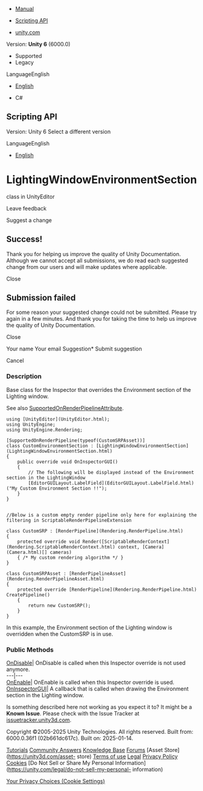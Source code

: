 [ ]()

  * [Manual](../Manual/index.html)
  * [Scripting API](../ScriptReference/index.html)

  * [unity.com](https://unity.com/)

Version: **Unity 6** (6000.0)

  * Supported
  * Legacy

LanguageEnglish

  * [English]()

  * C#

[ ](https://docs.unity3d.com)

## Scripting API

Version: Unity 6 Select a different version

LanguageEnglish

  * [English]()

# LightingWindowEnvironmentSection

class in UnityEditor

Leave feedback

Suggest a change

## Success!

Thank you for helping us improve the quality of Unity Documentation. Although
we cannot accept all submissions, we do read each suggested change from our
users and will make updates where applicable.

Close

## Submission failed

For some reason your suggested change could not be submitted. Please <a>try
again</a> in a few minutes. And thank you for taking the time to help us
improve the quality of Unity Documentation.

Close

Your name Your email Suggestion* Submit suggestion

Cancel

[ ]()

### Description

Base class for the Inspector that overrides the Environment section of the
Lighting window.

See also
[SupportedOnRenderPipelineAttribute](Rendering.SupportedOnRenderPipelineAttribute.html).

    
    
    using [UnityEditor](UnityEditor.html);
    using UnityEngine;
    using UnityEngine.Rendering;  
      
    [SupportedOnRenderPipeline(typeof(CustomSRPAsset))]
    class CustomEnvironmentSection : [LightingWindowEnvironmentSection](LightingWindowEnvironmentSection.html)
    {
        public override void OnInspectorGUI()
        {
            // The following will be displayed instead of the Environment section in the LightingWindow
            [EditorGUILayout.LabelField](EditorGUILayout.LabelField.html)("My Custom Environment Section !!");
        }
    }  
      
    
    //Below is a custom empty render pipeline only here for explaining the filtering in ScriptableRenderPipelineExtension  
      
    class CustomSRP : [RenderPipeline](Rendering.RenderPipeline.html)
    {
        protected override void Render([ScriptableRenderContext](Rendering.ScriptableRenderContext.html) context, [Camera](Camera.html)[] cameras)
        { /* My custom rendering algorithm */ }
    }  
      
    class CustomSRPAsset : [RenderPipelineAsset](Rendering.RenderPipelineAsset.html)
    {
        protected override [RenderPipeline](Rendering.RenderPipeline.html) CreatePipeline()
        {
            return new CustomSRP();
        }
    }

In this example, the Environment section of the Lighting window is overridden
when the CustomSRP is in use.

### Public Methods

[OnDisable](LightingWindowEnvironmentSection.OnDisable.html)| OnDisable is
called when this Inspector override is not used anymore.  
---|---  
[OnEnable](LightingWindowEnvironmentSection.OnEnable.html)| OnEnable is called
when this Inspector override is used.  
[OnInspectorGUI](LightingWindowEnvironmentSection.OnInspectorGUI.html)| A
callback that is called when drawing the Environment section in the Lighting
window.  
  
Is something described here not working as you expect it to? It might be a
**Known Issue**. Please check with the Issue Tracker at
[issuetracker.unity3d.com](https://issuetracker.unity3d.com).

Copyright ©2005-2025 Unity Technologies. All rights reserved. Built from:
6000.0.36f1 (02b661dc617c). Built on: 2025-01-14.

[Tutorials](https://unity3d.com/learn) [Community
Answers](https://answers.unity3d.com) [Knowledge
Base](https://support.unity3d.com/hc/en-us)
[Forums](https://forum.unity3d.com) [Asset Store](https://unity3d.com/asset-
store) [Terms of use](https://docs.unity3d.com/Manual/TermsOfUse.html)
[Legal](https://unity.com/legal) [Privacy
Policy](https://unity.com/legal/privacy-policy)
[Cookies](https://unity.com/legal/cookie-policy) [Do Not Sell or Share My
Personal Information](https://unity.com/legal/do-not-sell-my-personal-
information)

[Your Privacy Choices (Cookie Settings)](javascript:void\(0\);)

